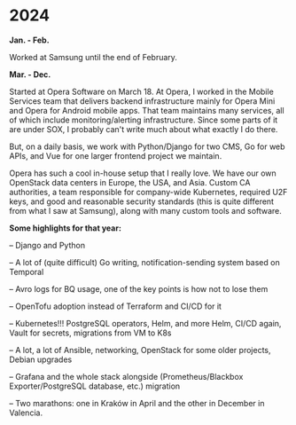 # 2024

**Jan. - Feb.**

Worked at Samsung until the end of February.

**Mar. - Dec.**

Started at Opera Software on March 18. At Opera, I worked in the Mobile Services team that delivers backend infrastructure mainly for Opera Mini and Opera for Android mobile apps. That team maintains many services, all of which include monitoring/alerting infrastructure. Since some parts of it are under SOX, I probably can't write much about what exactly I do there.

But, on a daily basis, we work with Python/Django for two CMS, Go for web APIs, and Vue for one larger frontend project we maintain.

Opera has such a cool in-house setup that I really love. We have our own OpenStack data centers in Europe, the USA, and Asia. Custom CA authorities, a team responsible for company-wide Kubernetes, required U2F keys, and good and reasonable security standards (this is quite different from what I saw at Samsung), along with many custom tools and software.

**Some highlights for that year:**

– Django and Python

– A lot of (quite difficult) Go writing, notification-sending system based on Temporal

– Avro logs for BQ usage, one of the key points is how not to lose them

– OpenTofu adoption instead of Terraform and CI/CD for it

– Kubernetes!!! PostgreSQL operators, Helm, and more Helm, CI/CD again, Vault for secrets, migrations from VM to K8s

– A lot, a lot of Ansible, networking, OpenStack for some older projects, Debian upgrades

– Grafana and the whole stack alongside (Prometheus/Blackbox Exporter/PostgreSQL database, etc.) migration

– Two marathons: one in Kraków in April and the other in December in Valencia.
